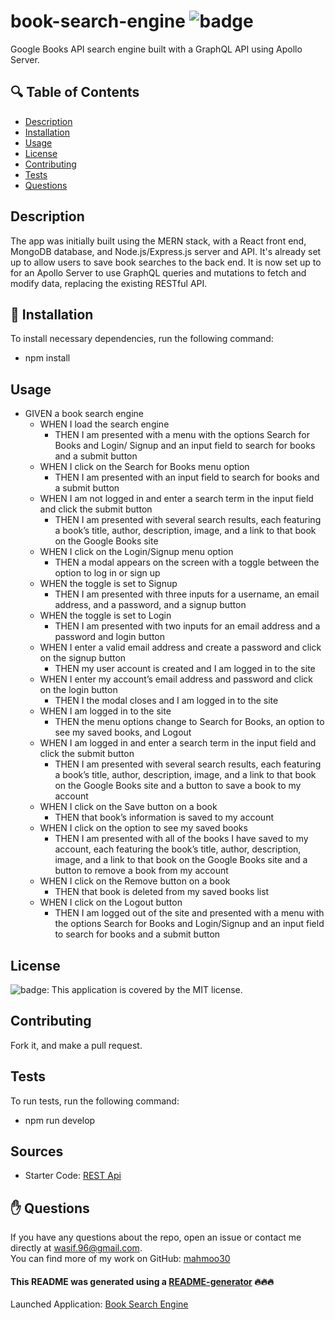 # book-search-engine ![badge](https://img.shields.io/badge/license-MIT-brightgreen)
Google Books API search engine built with a GraphQL API using Apollo Server.

## 🔍 Table of Contents
- [Description](#description)
- [Installation](#install)
- [Usage](#usage)
- [License](#license)
- [Contributing](#contribute)
- [Tests](#test)
- [Questions](#questions)

## Description
The app was initially built using the MERN stack, with a React front end, MongoDB database, and Node.js/Express.js server and API. It's already set up to allow users to save book searches to the back end. It is now set up to for an Apollo Server to use GraphQL queries and mutations to fetch and modify data, replacing the existing RESTful API.

## 💾 Installation
To install necessary dependencies, run the following command:
- npm install

## Usage
*  GIVEN a book search engine
    - WHEN I load the search engine
        - THEN I am presented with a menu with the options Search for Books and Login/  Signup and an input field to search for books and a submit button
    - WHEN I click on the Search for Books menu option
        - THEN I am presented with an input field to search for books and a submit button
    - WHEN I am not logged in and enter a search term in the input field and click the submit button
        - THEN I am presented with several search results, each featuring a book’s title, author, description, image, and a link to that book on the Google Books site
    - WHEN I click on the Login/Signup menu option
        - THEN a modal appears on the screen with a toggle between the option to log in or sign up
    - WHEN the toggle is set to Signup
        - THEN I am presented with three inputs for a username, an email address, and a password, and a signup button
    - WHEN the toggle is set to Login
        - THEN I am presented with two inputs for an email address and a password and login button
    - WHEN I enter a valid email address and create a password and click on the signup button
        - THEN my user account is created and I am logged in to the site
    - WHEN I enter my account’s email address and password and click on the login button
        - THEN I the modal closes and I am logged in to the site
    - WHEN I am logged in to the site
        - THEN the menu options change to Search for Books, an option to see my saved books, and Logout
    - WHEN I am logged in and enter a search term in the input field and click the submit button
        - THEN I am presented with several search results, each featuring a book’s title, author, description, image, and a link to that book on the Google Books site and a button to save a book to my account
    - WHEN I click on the Save button on a book
        - THEN that book’s information is saved to my account
    - WHEN I click on the option to see my saved books
        - THEN I am presented with all of the books I have saved to my account, each featuring the book’s title, author, description, image, and a link to that book on the Google Books site and a button to remove a book from my account
    - WHEN I click on the Remove button on a book
        - THEN that book is deleted from my saved books list
    - WHEN I click on the Logout button
        - THEN I am logged out of the site and presented with a menu with the options Search for Books and Login/Signup and an input field to search for books and a submit button

## License
![badge](https://img.shields.io/badge/license-MIT-brightgreen): This application is covered by the MIT license. 

## Contributing
Fork it, and make a pull request.

## Tests
To run tests, run the following command:
- npm run develop

## Sources
- Starter Code: [REST Api](https://github.com/coding-boot-camp/solid-broccoli)

## ✋ Questions
If you have any questions about the repo, open an issue or contact me directly at wasif.96@gmail.com. <br />
You can find more of my work on GitHub: [mahmoo30](https://github.com/mahmoo30)

#### This README was generated using a [README-generator](https://github.com/mahmoo30/readmegenerator) 🔥🔥🔥

Launched Application: [Book Search Engine](https://pure-bastion-13517-9e04d956763a.herokuapp.com/)
